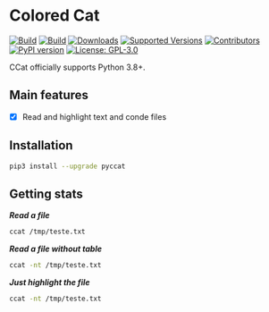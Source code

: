 # Colored Cat

[![Build](https://github.com/helviojunior/pyccat/actions/workflows/build_and_publish.yml/badge.svg)](https://github.com/helviojunior/pyccat/actions/workflows/build_and_publish.yml)
[![Build](https://github.com/helviojunior/pyccat/actions/workflows/build_and_test.yml/badge.svg)](https://github.com/helviojunior/pyccat/actions/workflows/build_and_test.yml)
[![Downloads](https://pepy.tech/badge/pyccat/month)](https://pepy.tech/project/pyccat)
[![Supported Versions](https://img.shields.io/pypi/pyversions/pyccat.svg)](https://pypi.org/project/pyccat)
[![Contributors](https://img.shields.io/github/contributors/helviojunior/pyccat.svg)](https://github.com/helviojunior/pyccat/graphs/contributors)
[![PyPI version](https://img.shields.io/pypi/v/pyccat.svg)](https://pypi.org/project/pyccat/)
[![License: GPL-3.0](https://img.shields.io/pypi/l/pyccat.svg)](https://github.com/helviojunior/pyccat/blob/main/LICENSE)

CCat officially supports Python 3.8+.

## Main features

* [x] Read and highlight text and conde files

## Installation

```bash
pip3 install --upgrade pyccat
```

## Getting stats

***Read a file***
```bash
ccat /tmp/teste.txt
```

***Read a file without table***
```bash
ccat -nt /tmp/teste.txt
```

***Just highlight the file***
```bash
ccat -nt /tmp/teste.txt
```
